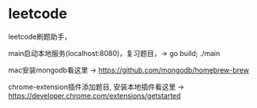 # leetcode

leetcode刷题助手，

main启动本地服务(localhost:8080)，复习题目，-> go build; ./main

mac安装mongodb看这里 -> https://github.com/mongodb/homebrew-brew

chrome-extension插件添加题目, 安装本地插件看这里 -> https://developer.chrome.com/extensions/getstarted

